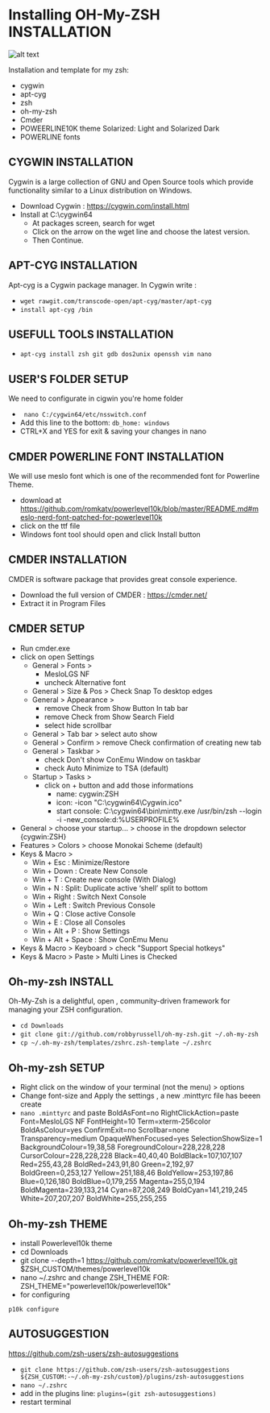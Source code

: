 # Installing OH-My-ZSH INSTALLATION
![alt text](https://github.com/nicolastrote/MY-ZSH-CONFIG/blob/master/ntrote-zsh-color-awesome.png)

Installation and template for my zsh:
 * cygwin
 * apt-cyg
 * zsh
 * oh-my-zsh
 * Cmder
 * POWEERLINE10K theme Solarized: Light and Solarized Dark
 * POWERLINE fonts

## CYGWIN INSTALLATION
Cygwin is a large collection of GNU and Open Source tools which provide functionality similar to a Linux distribution on Windows.
* Download Cygwin : https://cygwin.com/install.html
* Install at C:\cygwin64
  * At packages screen, search for wget
  * Click on the arrow on the wget line and choose the latest version.
  * Then Continue.
  
## APT-CYG INSTALLATION
Apt-cyg is a Cygwin package manager. In Cygwin write :
* ```wget rawgit.com/transcode-open/apt-cyg/master/apt-cyg```
* ```install apt-cyg /bin```

## USEFULL TOOLS INSTALLATION
* ```apt-cyg install zsh git gdb dos2unix openssh vim nano```

## USER'S FOLDER SETUP
We need to configurate in cigwin you're home folder
* ``` nano C:/cygwin64/etc/nsswitch.conf```
* Add this line to the bottom: ```db_home: windows```
* CTRL+X and YES for exit & saving your changes in nano

## CMDER POWERLINE FONT INSTALLATION
We will use meslo font which is one of the recommended font for Powerline Theme.
* download at https://github.com/romkatv/powerlevel10k/blob/master/README.md#meslo-nerd-font-patched-for-powerlevel10k
* click on the ttf file
* Windows font tool should open and click Install button

## CMDER INSTALLATION
CMDER is software package that provides great console experience.
* Download the full version of CMDER : https://cmder.net/
* Extract it in Program Files
 
## CMDER SETUP
* Run cmder.exe
* click on open Settings
  * General > Fonts > 
    * MesloLGS NF
    * uncheck Alternative font
  * General > Size & Pos > Check Snap To desktop edges
  * General > Appearance > 
    * remove Check from Show Button In tab bar
    * remove Check from Show Search Field
    * select hide scrollbar
  * General > Tab bar > select auto show
  * General > Confirm > remove Check confirmation of creating new tab
  * General > Taskbar > 
    * check Don't show ConEmu Window on taskbar
    * check Auto Minimize to TSA (default)
  * Startup > Tasks > 
    * click on + button and add those informations
      * name: cygwin:ZSH
      * icon: -icon "C:\cygwin64\Cygwin.ico"
      * start console: C:\cygwin64\bin\mintty.exe /usr/bin/zsh --login -i -new_console:d:%USERPROFILE%
 * General > choose your startup... > choose in the dropdown selector {cygwin:ZSH}
 * Features > Colors > choose Monokai Scheme (default)
 * Keys & Macro > 
   * Win + Esc : Minimize/Restore
   * Win + Down : Create New Console
   * Win + T : Create new console (With Dialog)
   * Win + N : Split: Duplicate active ‘shell’ split to bottom
   * Win + Right : Switch Next Console
   * Win + Left : Switch Previous Console
   * Win + Q : Close active Console
   * Win + E : Close all Consoles
   * Win + Alt + P : Show Settings
   * Win + Alt + Space : Show ConEmu Menu
 * Keys & Macro > Keyboard > check "Support Special hotkeys"
 * Keys & Macro > Paste > Multi Lines is Checked
 
## Oh-my-zsh INSTALL
Oh-My-Zsh is a delightful, open , community-driven framework for managing your ZSH configuration.
* ```cd Downloads```
* ```git clone git://github.com/robbyrussell/oh-my-zsh.git ~/.oh-my-zsh```
* ```cp ~/.oh-my-zsh/templates/zshrc.zsh-template ~/.zshrc```

## Oh-my-zsh SETUP
* Right click on the window of your terminal (not the menu) > options
* Change font-size and Apply the settings , a new .minttyrc file has beeen create
* ```nano .minttyrc``` and paste
BoldAsFont=no
RightClickAction=paste
Font=MesloLGS NF
FontHeight=10
Term=xterm-256color
BoldAsColour=yes
ConfirmExit=no
Scrollbar=none
Transparency=medium
OpaqueWhenFocused=yes
SelectionShowSize=1
BackgroundColour=19,38,58
ForegroundColour=228,228,228
CursorColour=228,228,228
Black=40,40,40
BoldBlack=107,107,107
Red=255,43,28
BoldRed=243,91,80
Green=2,192,97
BoldGreen=0,253,127
Yellow=251,188,46
BoldYellow=253,197,86
Blue=0,126,180
BoldBlue=0,179,255
Magenta=255,0,194
BoldMagenta=239,133,214
Cyan=87,208,249
BoldCyan=141,219,245
White=207,207,207
BoldWhite=255,255,255

## Oh-my-zsh THEME
* install Powerlevel10k theme
* cd Downloads
* git clone --depth=1 https://github.com/romkatv/powerlevel10k.git $ZSH_CUSTOM/themes/powerlevel10k
* nano ~/.zshrc and change ZSH_THEME FOR: ZSH_THEME="powerlevel10k/powerlevel10k"
* for configuring
```
p10k configure
```
  
## AUTOSUGGESTION
https://github.com/zsh-users/zsh-autosuggestions
- `git clone https://github.com/zsh-users/zsh-autosuggestions ${ZSH_CUSTOM:-~/.oh-my-zsh/custom}/plugins/zsh-autosuggestions`
- `nano ~/.zshrc`
- add in the plugins line:
`plugins=(git zsh-autosuggestions)`
- restart terminal
